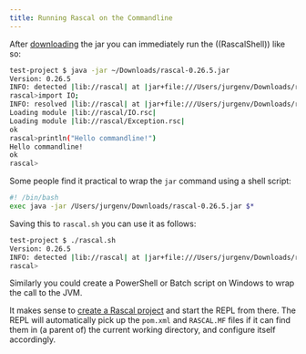 ```yaml
---
title: Running Rascal on the Commandline
---
```


After [downloading]((DownloadAndInstallation)) the jar you can immediately run the ((RascalShell)) like so:

```bash
test-project $ java -jar ~/Downloads/rascal-0.26.5.jar 
Version: 0.26.5
INFO: detected |lib://rascal| at |jar+file:///Users/jurgenv/Downloads/rascal-0.26.5.jar!/|
rascal>import IO;
INFO: resolved |lib://rascal| at |jar+file:///Users/jurgenv/Downloads/rascal-0.26.5.jar!/|
Loading module |lib://rascal/IO.rsc|
Loading module |lib://rascal/Exception.rsc|
ok
rascal>println("Hello commandline!")
Hello commandline!
ok
rascal>
```

Some people find it practical to wrap the `jar` command using a shell script:

```bash
#! /bin/bash
exec java -jar /Users/jurgenv/Downloads/rascal-0.26.5.jar $*
```

Saving this to `rascal.sh` you can use it as follows:

```bash
test-project $ ./rascal.sh 
Version: 0.26.5
INFO: detected |lib://rascal| at |jar+file:///Users/jurgenv/Downloads/rascal-0.26.5.jar!/|
rascal>
```

Similarly you could create a PowerShell or Batch script on Windows to wrap the call to the JVM.

It makes sense to [create a Rascal project]((CreateNewProject)) and start the REPL from there.
The REPL will automatically pick up the `pom.xml` and `RASCAL.MF` files if it can find them in (a parent of) the current working directory, and configure itself accordingly.
